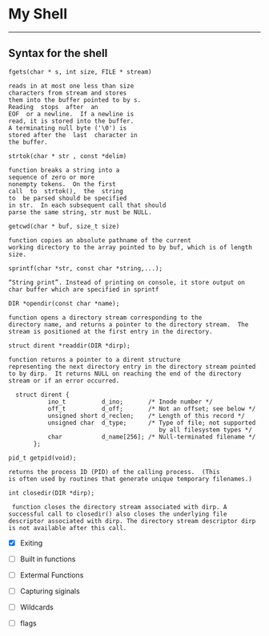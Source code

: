 # My Shell
---

## Syntax for the shell 

`fgets(char * s, int size, FILE * stream)`

    reads in at most one less than size 
    characters from stream and stores
    them into the buffer pointed to by s.  
    Reading  stops  after  an
    EOF  or a newline.  If a newline is
    read, it is stored into the buffer.
    A terminating null byte ('\0') is
    stored after the  last  character in
    the buffer.

`strtok(char * str , const *delim)`

    function breaks a string into a
    sequence of zero or more
    nonempty tokens.  On the first
    call  to  strtok(),  the  string 
    to  be parsed should be specified
    in str.  In each subsequent call that should
    parse the same string, str must be NULL.


`getcwd(char * buf, size_t size)`

    function copies an absolute pathname of the current
    working directory to the array pointed to by buf, which is of length
    size.


`sprintf(char *str, const char *string,...); `

    “String print”. Instead of printing on console, it store output on char buffer which are specified in sprintf


`DIR *opendir(const char *name);`

    function opens a directory stream corresponding to the
    directory name, and returns a pointer to the directory stream.  The
    stream is positioned at the first entry in the directory.

  

`struct dirent *readdir(DIR *dirp);`

    function returns a pointer to a dirent structure
    representing the next directory entry in the directory stream pointed
    to by dirp.  It returns NULL on reaching the end of the directory
    stream or if an error occurred.

      struct dirent {
               ino_t          d_ino;       /* Inode number */
               off_t          d_off;       /* Not an offset; see below */
               unsigned short d_reclen;    /* Length of this record */
               unsigned char  d_type;      /* Type of file; not supported
                                              by all filesystem types */
               char           d_name[256]; /* Null-terminated filename */
           };


`pid_t getpid(void);`
    
    returns the process ID (PID) of the calling process.  (This
    is often used by routines that generate unique temporary filenames.)

`int closedir(DIR *dirp);`

     function closes the directory stream associated with dirp. A successful call to closedir() also closes the underlying file descriptor associated with dirp. The directory stream descriptor dirp is not available after this call.

- [x] Exiting
- [ ] Built in functions
- [ ] Extermal Functions
- [ ] Capturing siginals 
- [ ] Wildcards
- [ ] flags

